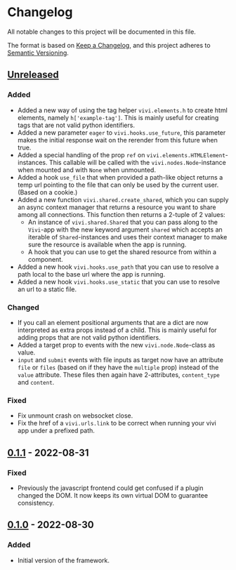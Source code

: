 # Changelog
All notable changes to this project will be documented in this file.

The format is based on [Keep a Changelog](https://keepachangelog.com/en/1.0.0/),
and this project adheres to [Semantic Versioning](https://semver.org/spec/v2.0.0.html).

## [Unreleased]
### Added
- Added a new way of using the tag helper `vivi.elements.h` to create html
  elements, namely `h['example-tag']`. This is mainly useful for creating tags
  that are not valid python identifiers.
- Added a new parameter `eager` to `vivi.hooks.use_future`, this parameter
  makes the initial response wait on the rerender from this future when true.
- Added a special handling of the prop `ref` on
  `vivi.elements.HTMLElement`-instances. This callable will be called with the
  `vivi.nodes.Node`-instance when mounted and with `None` when unmounted.
- Added a hook `use_file` that when provided a path-like object returns a temp
  url pointing to the file that can only be used by the current user. (Based on
  a cookie.)
- Added a new function `vivi.shared.create_shared`, which you can supply an
  async context manager that returns a resource you want to share among all
  connections. This function then returns a 2-tuple of 2 values:
  - An instance of `vivi.shared.Shared` that you can pass along to the
    `Vivi`-app with the new keyword argument `shared` which accepts an iterable
    of `Shared`-instances and uses their context manager to make sure the
    resource is available when the app is running.
  - A hook that you can use to get the shared resource from within a component.
- Added a new hook `vivi.hooks.use_path` that you can use to resolve a path
  local to the base url where the app is running.
- Added a new hook `vivi.hooks.use_static` that you can use to resolve an url
  to a static file.

### Changed
- If you call an element positional arguments that are a dict are now
  interpreted as extra props instead of a child. This is mainly useful for
  adding props that are not valid python identifiers.
- Added a target prop to events with the new `vivi.node.Node`-class as value.
- `input` and `submit` events with file inputs as target now have an attribute
  `file` or `files` (based on if they have the `multiple` prop) instead of the
  `value` attribute. These files then again have 2-attributes, `content_type`
  and `content`.

### Fixed
- Fix unmount crash on websocket close.
- Fix the href of a `vivi.urls.link` to be correct when running your vivi app
  under a prefixed path.

## [0.1.1] - 2022-08-31
### Fixed
- Previously the javascript frontend could get confused if a plugin changed the
  DOM. It now keeps its own virtual DOM to guarantee consistency.

## [0.1.0] - 2022-08-30
### Added
- Initial version of the framework.

[Unreleased]: https://github.com/daanvdk/vivi/compare/v0.1.1...HEAD
[0.1.1]: https://github.com/daanvdk/vivi/compare/v0.1.0...v0.1.1
[0.1.0]: https://github.com/daanvdk/vivi/releases/tag/v0.1.0

